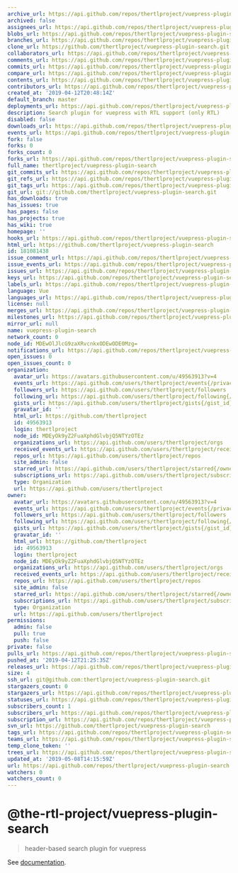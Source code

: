 ```yaml
---
archive_url: https://api.github.com/repos/thertlproject/vuepress-plugin-search/{archive_format}{/ref}
archived: false
assignees_url: https://api.github.com/repos/thertlproject/vuepress-plugin-search/assignees{/user}
blobs_url: https://api.github.com/repos/thertlproject/vuepress-plugin-search/git/blobs{/sha}
branches_url: https://api.github.com/repos/thertlproject/vuepress-plugin-search/branches{/branch}
clone_url: https://github.com/thertlproject/vuepress-plugin-search.git
collaborators_url: https://api.github.com/repos/thertlproject/vuepress-plugin-search/collaborators{/collaborator}
comments_url: https://api.github.com/repos/thertlproject/vuepress-plugin-search/comments{/number}
commits_url: https://api.github.com/repos/thertlproject/vuepress-plugin-search/commits{/sha}
compare_url: https://api.github.com/repos/thertlproject/vuepress-plugin-search/compare/{base}...{head}
contents_url: https://api.github.com/repos/thertlproject/vuepress-plugin-search/contents/{+path}
contributors_url: https://api.github.com/repos/thertlproject/vuepress-plugin-search/contributors
created_at: '2019-04-12T20:48:14Z'
default_branch: master
deployments_url: https://api.github.com/repos/thertlproject/vuepress-plugin-search/deployments
description: Search plugin for vuepress with RTL support (only RTL)
disabled: false
downloads_url: https://api.github.com/repos/thertlproject/vuepress-plugin-search/downloads
events_url: https://api.github.com/repos/thertlproject/vuepress-plugin-search/events
fork: false
forks: 0
forks_count: 0
forks_url: https://api.github.com/repos/thertlproject/vuepress-plugin-search/forks
full_name: thertlproject/vuepress-plugin-search
git_commits_url: https://api.github.com/repos/thertlproject/vuepress-plugin-search/git/commits{/sha}
git_refs_url: https://api.github.com/repos/thertlproject/vuepress-plugin-search/git/refs{/sha}
git_tags_url: https://api.github.com/repos/thertlproject/vuepress-plugin-search/git/tags{/sha}
git_url: git://github.com/thertlproject/vuepress-plugin-search.git
has_downloads: true
has_issues: true
has_pages: false
has_projects: true
has_wiki: true
homepage: ''
hooks_url: https://api.github.com/repos/thertlproject/vuepress-plugin-search/hooks
html_url: https://github.com/thertlproject/vuepress-plugin-search
id: 181081438
issue_comment_url: https://api.github.com/repos/thertlproject/vuepress-plugin-search/issues/comments{/number}
issue_events_url: https://api.github.com/repos/thertlproject/vuepress-plugin-search/issues/events{/number}
issues_url: https://api.github.com/repos/thertlproject/vuepress-plugin-search/issues{/number}
keys_url: https://api.github.com/repos/thertlproject/vuepress-plugin-search/keys{/key_id}
labels_url: https://api.github.com/repos/thertlproject/vuepress-plugin-search/labels{/name}
language: Vue
languages_url: https://api.github.com/repos/thertlproject/vuepress-plugin-search/languages
license: null
merges_url: https://api.github.com/repos/thertlproject/vuepress-plugin-search/merges
milestones_url: https://api.github.com/repos/thertlproject/vuepress-plugin-search/milestones{/number}
mirror_url: null
name: vuepress-plugin-search
network_count: 0
node_id: MDEwOlJlcG9zaXRvcnkxODEwODE0Mzg=
notifications_url: https://api.github.com/repos/thertlproject/vuepress-plugin-search/notifications{?since,all,participating}
open_issues: 0
open_issues_count: 0
organization:
  avatar_url: https://avatars.githubusercontent.com/u/49563913?v=4
  events_url: https://api.github.com/users/thertlproject/events{/privacy}
  followers_url: https://api.github.com/users/thertlproject/followers
  following_url: https://api.github.com/users/thertlproject/following{/other_user}
  gists_url: https://api.github.com/users/thertlproject/gists{/gist_id}
  gravatar_id: ''
  html_url: https://github.com/thertlproject
  id: 49563913
  login: thertlproject
  node_id: MDEyOk9yZ2FuaXphdGlvbjQ5NTYzOTEz
  organizations_url: https://api.github.com/users/thertlproject/orgs
  received_events_url: https://api.github.com/users/thertlproject/received_events
  repos_url: https://api.github.com/users/thertlproject/repos
  site_admin: false
  starred_url: https://api.github.com/users/thertlproject/starred{/owner}{/repo}
  subscriptions_url: https://api.github.com/users/thertlproject/subscriptions
  type: Organization
  url: https://api.github.com/users/thertlproject
owner:
  avatar_url: https://avatars.githubusercontent.com/u/49563913?v=4
  events_url: https://api.github.com/users/thertlproject/events{/privacy}
  followers_url: https://api.github.com/users/thertlproject/followers
  following_url: https://api.github.com/users/thertlproject/following{/other_user}
  gists_url: https://api.github.com/users/thertlproject/gists{/gist_id}
  gravatar_id: ''
  html_url: https://github.com/thertlproject
  id: 49563913
  login: thertlproject
  node_id: MDEyOk9yZ2FuaXphdGlvbjQ5NTYzOTEz
  organizations_url: https://api.github.com/users/thertlproject/orgs
  received_events_url: https://api.github.com/users/thertlproject/received_events
  repos_url: https://api.github.com/users/thertlproject/repos
  site_admin: false
  starred_url: https://api.github.com/users/thertlproject/starred{/owner}{/repo}
  subscriptions_url: https://api.github.com/users/thertlproject/subscriptions
  type: Organization
  url: https://api.github.com/users/thertlproject
permissions:
  admin: false
  pull: true
  push: false
private: false
pulls_url: https://api.github.com/repos/thertlproject/vuepress-plugin-search/pulls{/number}
pushed_at: '2019-04-12T21:25:35Z'
releases_url: https://api.github.com/repos/thertlproject/vuepress-plugin-search/releases{/id}
size: 4
ssh_url: git@github.com:thertlproject/vuepress-plugin-search.git
stargazers_count: 0
stargazers_url: https://api.github.com/repos/thertlproject/vuepress-plugin-search/stargazers
statuses_url: https://api.github.com/repos/thertlproject/vuepress-plugin-search/statuses/{sha}
subscribers_count: 1
subscribers_url: https://api.github.com/repos/thertlproject/vuepress-plugin-search/subscribers
subscription_url: https://api.github.com/repos/thertlproject/vuepress-plugin-search/subscription
svn_url: https://github.com/thertlproject/vuepress-plugin-search
tags_url: https://api.github.com/repos/thertlproject/vuepress-plugin-search/tags
teams_url: https://api.github.com/repos/thertlproject/vuepress-plugin-search/teams
temp_clone_token: ''
trees_url: https://api.github.com/repos/thertlproject/vuepress-plugin-search/git/trees{/sha}
updated_at: '2019-05-08T14:15:59Z'
url: https://api.github.com/repos/thertlproject/vuepress-plugin-search
watchers: 0
watchers_count: 0
---
```


# @the-rtl-project/vuepress-plugin-search

> header-based search plugin for vuepress

See [documentation](https://v1.vuepress.vuejs.org/plugin/official/plugin-search.html).

